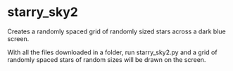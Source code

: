 # starry_sky2
Creates a randomly spaced grid of randomly sized stars across a dark blue screen.

With all the files downloaded in a folder, run starry_sky2.py and a grid of randomly spaced stars of random sizes will be drawn on the screen.
